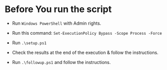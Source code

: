 # Before You run the script 
* Run `Windows PowerShell` with Admin rights.

* Run this command: `Set-ExecutionPolicy Bypass -Scope Process -Force`

* Run `.\setup.ps1`

* Check the results at the end of the execution & follow the instructions.

* Run `.\followup.ps1` and follow the instructions.


